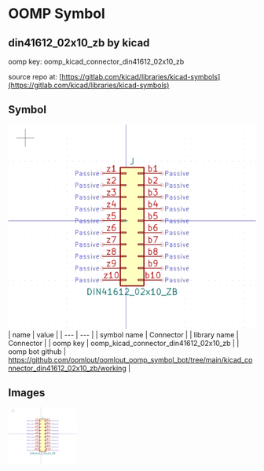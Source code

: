 # OOMP Symbol  
## din41612_02x10_zb  by kicad  
  
oomp key: oomp_kicad_connector_din41612_02x10_zb  
  
source repo at: [https://gitlab.com/kicad/libraries/kicad-symbols](https://gitlab.com/kicad/libraries/kicad-symbols)  
## Symbol  
  
[![working.png](working_600.png)](working.png)  
| name | value | 
| --- | --- | 
| symbol name | Connector | 
| library name | Connector | 
| oomp key | oomp_kicad_connector_din41612_02x10_zb | 
| oomp bot github | https://github.com/oomlout/oomlout_oomp_symbol_bot/tree/main/kicad_connector_din41612_02x10_zb/working | 
## Images  
  
[![working.png](working_140.png)](working.png)  
